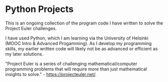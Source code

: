  # Python Projects

This is an ongoing collection of the program code I have written to solve the Project Euler challenges.  

I have used Python, which I am learning via the University of Helsinki (MOOC Intro & Advanced Progamming).  As I develop my programming skills, my earlier written code will likely not be as advanced or efficient as my later solutions.

"Project Euler is a series of challenging mathematical/computer programming problems that will require more than just mathematical insights to solve." - https://projecteuler.net/.  
